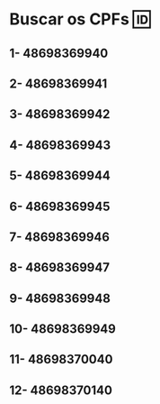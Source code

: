 # Buscar os CPFs 🆔

## 1- 48698369940
## 2- 48698369941
## 3- 48698369942
## 4- 48698369943
## 5- 48698369944
## 6- 48698369945
## 7- 48698369946
## 8- 48698369947
## 9- 48698369948
## 10- 48698369949
## 11- 48698370040
## 12- 48698370140
